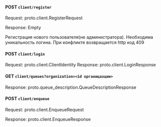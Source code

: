 #### POST `client/register`

Request: proto.client.RegisterRequest

Response: Empty

Регистрация нового пользователя(не администратора). Необходима уникальность логина.
При конфликте возвращается http код 409

#### POST `client/login`

Request: proto.client.ClientIdentity 
Response: proto.client.LoginResponse

#### GET `client/queues?organization=<id органицазции>`

Response: proto.queue_description.QueueDescriptionResponse

#### POST `client/enqueue`

Request: proto.client.EnqueueRequest

Response: proto.client.EnqueueResponse
